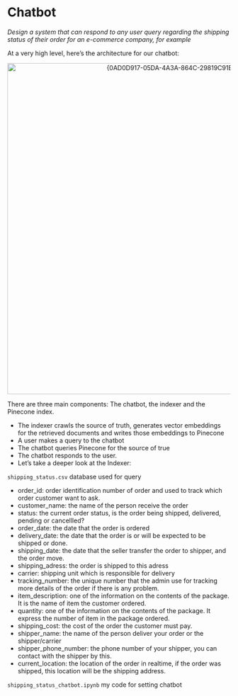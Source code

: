 # Chatbot

*Design a system that can respond to any user query regarding the shipping status of their order for an e-commerce company, for example*

At a very high level, here’s the architecture for our chatbot:


<p align="center">
<img width="748" alt="{0AD0D917-05DA-4A3A-864C-29819C91B825}" src="https://github.com/user-attachments/assets/d8c910c1-ee82-44b1-b8a9-ff565c3b6d2b">
</p>

There are three main components: The chatbot, the indexer and the Pinecone index.

* The indexer crawls the source of truth, generates vector embeddings for the retrieved documents and writes those embeddings to Pinecone
* A user makes a query to the chatbot
* The chatbot queries Pinecone for the source of true
* The chatbot responds to the user.
* Let’s take a deeper look at the Indexer:

```shipping_status.csv``` database used for query

* order_id: order identification number of order and used to track which order customer want to ask.
* customer_name: the name of the person receive the order
* status: the current order status, is the order being shipped, delivered, pending or cancellled?
* order_date: the date that the order is ordered
* delivery_date: the date that the order is or will be expected to be shipped or done.
* shipping_date: the date that the seller transfer the order to shipper, and the order move.
* shipping_adress: the order is shipped to this adress
* carrier: shipping unit which is responsible for delivery
* tracking_number: the unique number that the admin use for tracking more details of the order if there is any problem.
* item_description: one of the information on the contents of the package. It is the name of item the customer ordered.
* quantity: one of the information on the contents of the package. It express the number of item in the package ordered.
* shipping_cost: the cost of the order the customer must pay.
* shipper_name: the name of the person deliver your order or the shipper/carrier
* shipper_phone_number: the phone number of your shipper, you can contact with the shipper by this.
* current_location: the location of the order in realtime, if the order was shipped, this location will be the shipping address.


```shipping_status_chatbot.ipynb``` my code for setting chatbot



